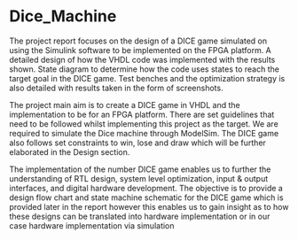 # Dice_Machine
The project report focuses on the design of a DICE game simulated on using the Simulink software to be implemented on the FPGA platform. A detailed design of how the VHDL code was implemented with the results shown. State diagram to determine how the code uses states to reach the target goal in the DICE game. Test benches and the optimization strategy is also detailed with results taken in the form of screenshots.

The project main aim is to create a DICE game in VHDL and the implementation to be for an FPGA platform. There are set guidelines that need to be followed whilst implementing this project as the target. We are required to simulate the Dice machine through ModelSim. The DICE game also follows set constraints to win, lose and draw which will be further elaborated in the Design section.

The implementation of the number DICE game enables us to further the understanding of RTL design, system level optimization, input & output interfaces, and digital hardware development. The objective is to provide a design flow chart and state machine schematic for the DICE game which is provided later in the report however this enables us to gain insight as to how these designs can be translated into hardware implementation or in our case hardware implementation via simulation
